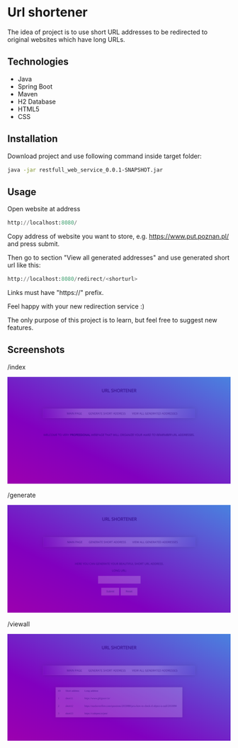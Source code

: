 # Url shortener

The idea of project is to use short URL addresses to be redirected to original websites which have long URLs.

## Technologies
- Java
- Spring Boot
- Maven
- H2 Database
- HTML5
- CSS


## Installation

Download project and use following command inside target folder:

```bash
java -jar restfull_web_service_0.0.1-SNAPSHOT.jar
```

## Usage

Open website at address

```python
http://localhost:8080/
```
Copy address of website you want to store, e.g. https://www.put.poznan.pl/ and press submit. 

Then go to section "View all generated addresses" and use generated short url like this: 
```python
http://localhost:8080/redirect/<shorturl>
```
Links must have "https://" prefix.

Feel happy with your new redirection service :)

The only purpose of this project is to learn, but feel free to suggest new features.

## Screenshots

/index

![UrlShortenerImage1](https://github.com/Rayti/url-shortener/blob/master/src/main/resources/READMEimages/urlshortener1.png)

/generate

![UrlShortenerImage2](https://github.com/Rayti/url-shortener/blob/master/src/main/resources/READMEimages/urlshortener2.png)

/viewall

![UrlShortenerImage1](https://github.com/Rayti/url-shortener/blob/master/src/main/resources/READMEimages/urlshortener3.png)